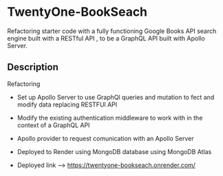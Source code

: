 # TwentyOne-BookSeach
Refactoring starter code with a fully functioning Google Books API search engine built with a RESTful API , to be a GraphQL API built with Apollo Server.

## Description 
Refactoring 
- Set up Apollo Server to use GraphQl queries and mutation to fect and modify data replacing RESTFUl API 

- Modify the existing authentication middleware to work with in the context of a GraphQL API

- Apollo provider to request comunication with an Apollo Server 

- Deployed to Render using MongoDB database using MongoDB Atlas 

- Deployed link --> https://twentyone-bookseach.onrender.com/ 



